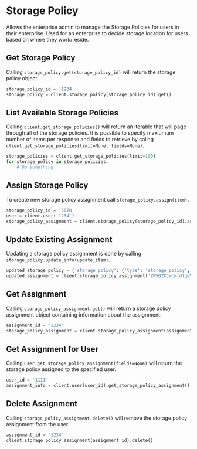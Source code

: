 Storage Policy 
==============

Allows the enterprise admin to manage the Storage Policies for users in their
enterprise. Used for an enterprise to decide storage location for users based on
where they work/reside. 


Get Storage Policy
------------------

Calling `storage_policy.get(storage_policy_id)` will return the storage policy object.

```python
storage_policy_id = '1234'
storage_policy = client.storage_policy(storage_policy_id).get()
```

List Available Storage Policies
-------------------------------

Calling `client.get_storage_policies()` will return an iterable that will page through all of the storage policies. It is possible to specify maxiumum number of items per response and fields to retrieve by caling `client.get_storage_policies(limit=None, fields=None)`.

```python
storage_policies = client.get_storage_policies(limit=100)
for storage_policy in storage_policies:
    # Do something
```

Assign Storage Policy
---------------------

To create new storage policy assignment call `storage_policy.assign(item)`.

```python
storage_policy_id = '5678'
user = client.user('1234')
storage_policy_assignment = client.storage_policy(storage_policy_id).assign(user)
```

Update Existing Assignment
--------------------------

Updating a storage policy assignment is done by calling `storage_policy.update_info(update_item)`.

```python
updated_storage_policy = {'storage_policy': {'type': 'storage_policy', 'id': '1234'}}
updated_assignment = client.storage_policy_assignment('ZW50ZXJwcmldfgeV82MDMwMDQ=').update_info(updated_storage_policy)
```

Get Assignment
--------------

Calling `storage_policy_assignment.get()` will return a storage policy assignment object containing information about the assignment.

```python
assignment_id = '1234'
storage_policy_assignment = client.storage_policy_assignment(assignment_id).get()
```

Get Assignment for User
-------------------------

Calling `user.get_storage_policy_assignment(fields=None)` will return the storage policy assigned to the specified user.

```python
user_id = '1111'
assignment_info = client.user(user_id).get_storage_policy_assignment()
```

Delete Assignment
-----------------

Calling `storage_policy_assignment.delete()` will remove the storage policy assignment from the user.

```python
assignment_id = '1234'
client.storage_policy_assignment(assignment_id).delete()
```
